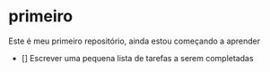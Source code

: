 # primeiro
Este é meu primeiro repositório, ainda estou começando a aprender
- [] Escrever uma pequena lista de tarefas a serem completadas
